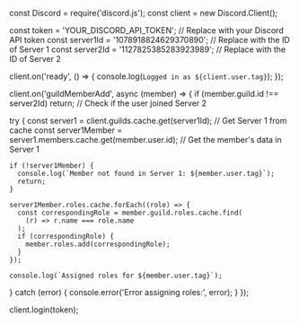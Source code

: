 const Discord = require('discord.js');
const client = new Discord.Client();

const token = 'YOUR_DISCORD_API_TOKEN'; // Replace with your Discord API token
const server1Id = '1078918824629370890'; // Replace with the ID of Server 1
const server2Id = '1127825385283923989'; // Replace with the ID of Server 2

client.on('ready', () => {
  console.log(`Logged in as ${client.user.tag}`);
});

client.on('guildMemberAdd', async (member) => {
  if (member.guild.id !== server2Id) return; // Check if the user joined Server 2

  try {
    const server1 = client.guilds.cache.get(server1Id); // Get Server 1 from cache
    const server1Member = server1.members.cache.get(member.user.id); // Get the member's data in Server 1

    if (!server1Member) {
      console.log(`Member not found in Server 1: ${member.user.tag}`);
      return;
    }

    server1Member.roles.cache.forEach((role) => {
      const correspondingRole = member.guild.roles.cache.find(
        (r) => r.name === role.name
      );
      if (correspondingRole) {
        member.roles.add(correspondingRole);
      }
    });

    console.log(`Assigned roles for ${member.user.tag}`);
  } catch (error) {
    console.error('Error assigning roles:', error);
  }
});

client.login(token);

